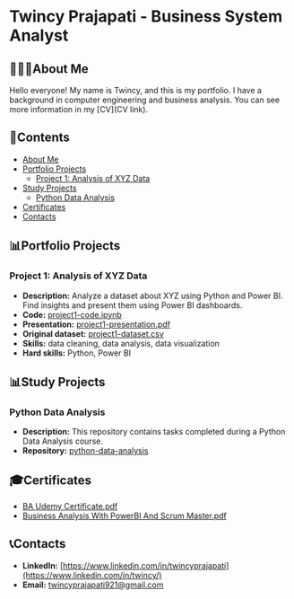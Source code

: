 # Twincy Prajapati - Business System Analyst
## 👩🏻‍💻About Me
Hello everyone! My name is Twincy, and this is my portfolio. I have a background in computer engineering and business analysis. You can see more information in my [CV](CV link).

## 📃Contents
- [About Me](#about-me)
- [Portfolio Projects](#portfolio-projects)
  - [Project 1: Analysis of XYZ Data](#project-1-analysis-of-xyz-data)
- [Study Projects](#study-projects)
  - [Python Data Analysis](#python-data-analysis)
- [Certificates](#certificates)
- [Contacts](#contacts)

## 📊Portfolio Projects
### Project 1: Analysis of XYZ Data
- **Description:** Analyze a dataset about XYZ using Python and Power BI. Find insights and present them using Power BI dashboards.
- **Code:** [project1-code.ipynb](project1-code.ipynb)
- **Presentation:** [project1-presentation.pdf](project1-presentation.pdf)
- **Original dataset:** [project1-dataset.csv](project1-dataset.csv)
- **Skills:** data cleaning, data analysis, data visualization
- **Hard skills:** Python, Power BI

## 📊Study Projects
### Python Data Analysis
- **Description:** This repository contains tasks completed during a Python Data Analysis course.
- **Repository:** [python-data-analysis](python-data-analysis)

## 🎓Certificates
- [BA Udemy Certificate.pdf](https://github.com/Twincy-Prajapati/Twincy-Prajapati/blob/10e0413fe1fe878b8e5ed04b2de8dfe6df4dd695/BA%20Udemy%20Certificate.pdf)
- [Business Analysis With PowerBI And Scrum Master.pdf](https://github.com/Twincy-Prajapati/Twincy-Prajapati/blob/main/Certificates/Business%20Analysis%20With%20Power%20Bi%20And%20Scrum%20Master.pdf) 

## 📞Contacts
- **LinkedIn:** [https://www.linkedin.com/in/twincyprajapati](https://www.linkedin.com/in/twincy/)
- **Email:** twincyprajapati921@gmail.com

